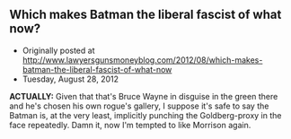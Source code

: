 ## Which makes Batman the liberal fascist of what now?

 * Originally posted at http://www.lawyersgunsmoneyblog.com/2012/08/which-makes-batman-the-liberal-fascist-of-what-now
 * Tuesday, August 28, 2012

**ACTUALLY:** Given that that's Bruce Wayne in disguise in the green there and he's chosen his own rogue's gallery, I suppose it's safe to say the Batman is, at the very least, implicitly punching the Goldberg-proxy in the face repeatedly. Damn it, now I'm tempted to like Morrison again.